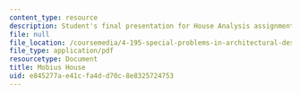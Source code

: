 ```yaml
---
content_type: resource
description: Student's final presentation for House Analysis assignment.
file: null
file_location: /coursemedia/4-195-special-problems-in-architectural-design-spring-2005/e845277ae41cfa4dd70c8e8325724753_mobius.pdf
file_type: application/pdf
resourcetype: Document
title: Mobius House
uid: e845277a-e41c-fa4d-d70c-8e8325724753
---
```

